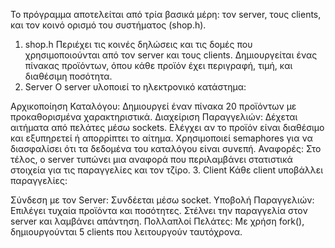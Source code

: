 Το πρόγραμμα αποτελείται από τρία βασικά μέρη: τον server, τους clients, και τον κοινό ορισμό του συστήματος (shop.h).

1. shop.h
Περιέχει τις κοινές δηλώσεις και τις δομές που χρησιμοποιούνται από τον server και τους clients.
Δημιουργείται ένας πίνακας προϊόντων, όπου κάθε προϊόν έχει περιγραφή, τιμή, και διαθέσιμη ποσότητα.
2. Server
Ο server υλοποιεί το ηλεκτρονικό κατάστημα:

Αρχικοποίηση Καταλόγου: Δημιουργεί έναν πίνακα 20 προϊόντων με προκαθορισμένα χαρακτηριστικά.
Διαχείριση Παραγγελιών:
Δέχεται αιτήματα από πελάτες μέσω sockets.
Ελέγχει αν το προϊόν είναι διαθέσιμο και εξυπηρετεί ή απορρίπτει το αίτημα.
Χρησιμοποιεί semaphores για να διασφαλίσει ότι τα δεδομένα του καταλόγου είναι συνεπή.
Αναφορές:
Στο τέλος, ο server τυπώνει μια αναφορά που περιλαμβάνει στατιστικά στοιχεία για τις παραγγελίες και τον τζίρο.
3. Client
Κάθε client υποβάλλει παραγγελίες:

Σύνδεση με τον Server: Συνδέεται μέσω socket.
Υποβολή Παραγγελιών:
Επιλέγει τυχαία προϊόντα και ποσότητες.
Στέλνει την παραγγελία στον server και λαμβάνει απάντηση.
Πολλαπλοί Πελάτες:
Με χρήση fork(), δημιουργούνται 5 clients που λειτουργούν ταυτόχρονα.
